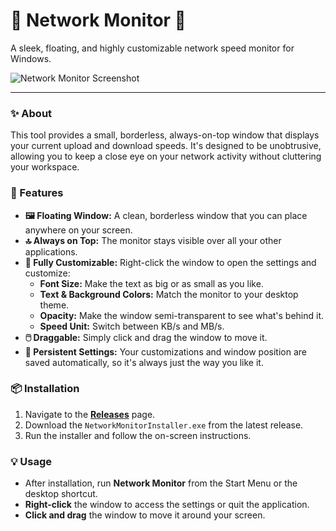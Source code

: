 # 🚀 Network Monitor 🚀

A sleek, floating, and highly customizable network speed monitor for Windows.

![Network Monitor Screenshot](https://i.imgur.com/fA2EkLD.png)  <!-- You can replace this with a real screenshot later -->

---

### ✨ About

This tool provides a small, borderless, always-on-top window that displays your current upload and download speeds. It's designed to be unobtrusive, allowing you to keep a close eye on your network activity without cluttering your workspace.

### 🌟 Features

-   **🖼️ Floating Window:** A clean, borderless window that you can place anywhere on your screen.
-   **🔝 Always on Top:** The monitor stays visible over all your other applications.
-   **🎨 Fully Customizable:** Right-click the window to open the settings and customize:
    -   **Font Size:** Make the text as big or as small as you like.
    -   **Text & Background Colors:** Match the monitor to your desktop theme.
    -   **Opacity:** Make the window semi-transparent to see what's behind it.
    -   **Speed Unit:** Switch between KB/s and MB/s.
-   **🖱️ Draggable:** Simply click and drag the window to move it.
-   **💾 Persistent Settings:** Your customizations and window position are saved automatically, so it's always just the way you like it.

### 📦 Installation

1.  Navigate to the [**Releases**](https://github.com/essopsp/NetworkMonitor/releases) page.
2.  Download the `NetworkMonitorInstaller.exe` from the latest release.
3.  Run the installer and follow the on-screen instructions.

### 💡 Usage

-   After installation, run **Network Monitor** from the Start Menu or the desktop shortcut.
-   **Right-click** the window to access the settings or quit the application.
-   **Click and drag** the window to move it around your screen.